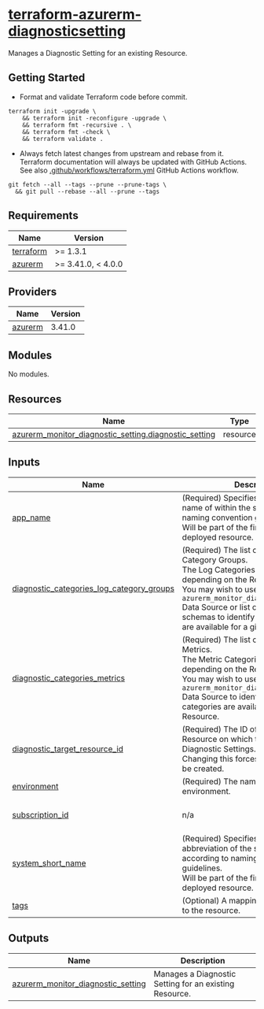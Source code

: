 # [terraform-azurerm-diagnosticsetting](https://registry.terraform.io/providers/hashicorp/azurerm/latest/docs/resources/monitor_diagnostic_setting)

Manages a Diagnostic Setting for an existing Resource.

## Getting Started

- Format and validate Terraform code before commit.

```shell
terraform init -upgrade \
    && terraform init -reconfigure -upgrade \
    && terraform fmt -recursive . \
    && terraform fmt -check \
    && terraform validate .
```

- Always fetch latest changes from upstream and rebase from it. Terraform documentation will always be updated with GitHub Actions. See also [.github/workflows/terraform.yml](.github/workflows/terraform.yml) GitHub Actions workflow.

```shell
git fetch --all --tags --prune --prune-tags \
  && git pull --rebase --all --prune --tags
```

<!-- BEGIN_TF_DOCS -->
## Requirements

| Name | Version |
|------|---------|
| <a name="requirement_terraform"></a> [terraform](#requirement\_terraform) | >= 1.3.1 |
| <a name="requirement_azurerm"></a> [azurerm](#requirement\_azurerm) | >= 3.41.0, < 4.0.0 |

## Providers

| Name | Version |
|------|---------|
| <a name="provider_azurerm"></a> [azurerm](#provider\_azurerm) | 3.41.0 |

## Modules

No modules.

## Resources

| Name | Type |
|------|------|
| [azurerm_monitor_diagnostic_setting.diagnostic_setting](https://registry.terraform.io/providers/hashicorp/azurerm/latest/docs/resources/monitor_diagnostic_setting) | resource |

## Inputs

| Name | Description | Type | Default | Required |
|------|-------------|------|---------|:--------:|
| <a name="input_app_name"></a> [app\_name](#input\_app\_name) | (Required) Specifies the application name of within the system according to naming convention guidelines.<br>  Will be part of the final name of the deployed resource. | `string` | n/a | yes |
| <a name="input_diagnostic_categories_log_category_groups"></a> [diagnostic\_categories\_log\_category\_groups](#input\_diagnostic\_categories\_log\_category\_groups) | (Required) The list of Diagnostic Log Category Groups.<br>  The Log Categories available vary depending on the Resource being used.<br>  You may wish to use the `azurerm_monitor_diagnostic_categories` Data Source or list of service specific schemas to identify which categories are available for a given Resource. | `list(string)` | n/a | yes |
| <a name="input_diagnostic_categories_metrics"></a> [diagnostic\_categories\_metrics](#input\_diagnostic\_categories\_metrics) | (Required) The list of Diagnostic Metrics.<br>  The Metric Categories available vary depending on the Resource being used.<br>  You may wish to use the `azurerm_monitor_diagnostic_categories` Data Source to identify which categories are available for a given Resource. | `list(string)` | `[]` | no |
| <a name="input_diagnostic_target_resource_id"></a> [diagnostic\_target\_resource\_id](#input\_diagnostic\_target\_resource\_id) | (Required) The ID of an existing Resource on which to configure Diagnostic Settings.<br>  Changing this forces a new resource to be created. | `string` | n/a | yes |
| <a name="input_environment"></a> [environment](#input\_environment) | (Required) The name of the environment. | `string` | n/a | yes |
| <a name="input_subscription_id"></a> [subscription\_id](#input\_subscription\_id) | n/a | `string` | `"00000000-0000-0000-0000-000000000000"` | no |
| <a name="input_system_short_name"></a> [system\_short\_name](#input\_system\_short\_name) | (Required) Specifies the short abbreviation of the system name according to naming convention guidelines.<br>  Will be part of the final name of the deployed resource. | `string` | n/a | yes |
| <a name="input_tags"></a> [tags](#input\_tags) | (Optional) A mapping of tags to assign to the resource. | `map(string)` | `{}` | no |

## Outputs

| Name | Description |
|------|-------------|
| <a name="output_azurerm_monitor_diagnostic_setting"></a> [azurerm\_monitor\_diagnostic\_setting](#output\_azurerm\_monitor\_diagnostic\_setting) | Manages a Diagnostic Setting for an existing Resource. |
<!-- END_TF_DOCS -->
